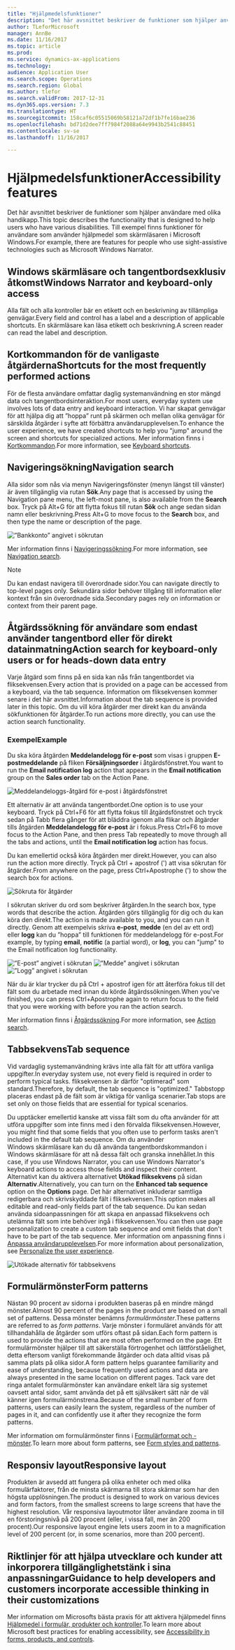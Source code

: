 ```yaml
---
title: "Hjälpmedelsfunktioner"
description: "Det här avsnittet beskriver de funktioner som hjälper användare med olika handikapp. Till exempel finns funktioner för användare som använder synhjälpmedel som skärmläsaren i Windows."
author: TLeforMicrosoft
manager: AnnBe
ms.date: 11/16/2017
ms.topic: article
ms.prod: 
ms.service: dynamics-ax-applications
ms.technology: 
audience: Application User
ms.search.scope: Operations
ms.search.region: Global
ms.author: tlefor
ms.search.validFrom: 2017-12-31
ms.dyn365.ops.version: 7.3
ms.translationtype: HT
ms.sourcegitcommit: 158caf6c05515069b58121a72df1b7fe16bae236
ms.openlocfilehash: bd71d2dee7ff7984f2088a64e9943b2541c88451
ms.contentlocale: sv-se
ms.lasthandoff: 11/16/2017

---
```


# <a name="accessibility-features"></a><span data-ttu-id="df5e6-104">Hjälpmedelsfunktioner</span><span class="sxs-lookup"><span data-stu-id="df5e6-104">Accessibility features</span></span>

<span data-ttu-id="df5e6-105">Det här avsnittet beskriver de funktioner som hjälper användare med olika handikapp.</span><span class="sxs-lookup"><span data-stu-id="df5e6-105">This topic describes the functionality that is designed to help users who have various disabilities.</span></span> <span data-ttu-id="df5e6-106">Till exempel finns funktioner för användare som använder hjälpmedel som skärmläsaren i Microsoft Windows.</span><span class="sxs-lookup"><span data-stu-id="df5e6-106">For example, there are features for people who use sight-assistive technologies such as Microsoft Windows Narrator.</span></span>

## <a name="windows-narrator-and-keyboard-only-access"></a><span data-ttu-id="df5e6-107">Windows skärmläsare och tangentbordsexklusiv åtkomst</span><span class="sxs-lookup"><span data-stu-id="df5e6-107">Windows Narrator and keyboard-only access</span></span>

<span data-ttu-id="df5e6-108">Alla fält och alla kontroller bär en etikett och en beskrivning av tillämpliga genvägar.</span><span class="sxs-lookup"><span data-stu-id="df5e6-108">Every field and control has a label and a description of applicable shortcuts.</span></span> <span data-ttu-id="df5e6-109">En skärmläsare kan läsa etikett och beskrivning.</span><span class="sxs-lookup"><span data-stu-id="df5e6-109">A screen reader can read the label and description.</span></span>

## <a name="shortcuts-for-the-most-frequently-performed-actions"></a><span data-ttu-id="df5e6-110">Kortkommandon för de vanligaste åtgärderna</span><span class="sxs-lookup"><span data-stu-id="df5e6-110">Shortcuts for the most frequently performed actions</span></span>

<span data-ttu-id="df5e6-111">För de flesta användare omfattar daglig systemanvändning en stor mängd data och tangentbordsinteraktion.</span><span class="sxs-lookup"><span data-stu-id="df5e6-111">For most users, everyday system use involves lots of data entry and keyboard interaction.</span></span> <span data-ttu-id="df5e6-112">Vi har skapat genvägar för att hjälpa dig att ”hoppa” runt på skärmen och mellan olika genvägar för särskilda åtgärder i syfte att förbättra användarupplevelsen.</span><span class="sxs-lookup"><span data-stu-id="df5e6-112">To enhance the user experience, we have created shortcuts to help you "jump" around the screen and shortcuts for specialized actions.</span></span> <span data-ttu-id="df5e6-113">Mer information finns i [Kortkommandon](shortcut-keys.md).</span><span class="sxs-lookup"><span data-stu-id="df5e6-113">For more information, see [Keyboard shortcuts](shortcut-keys.md).</span></span>

## <a name="navigation-search"></a><span data-ttu-id="df5e6-114">Navigeringsökning</span><span class="sxs-lookup"><span data-stu-id="df5e6-114">Navigation search</span></span>

<span data-ttu-id="df5e6-115">Alla sidor som nås via menyn Navigeringsfönster (menyn längst till vänster) är även tillgänglig via rutan **Sök**.</span><span class="sxs-lookup"><span data-stu-id="df5e6-115">Any page that is accessed by using the Navigation pane menu, the left-most pane, is also available from the **Search** box.</span></span> <span data-ttu-id="df5e6-116">Tryck på Alt+G för att flytta fokus till rutan **Sök** och ange sedan sidan namn eller beskrivning.</span><span class="sxs-lookup"><span data-stu-id="df5e6-116">Press Alt+G to move focus to the **Search** box, and then type the name or description of the page.</span></span>

![”Bankkonto” angivet i sökrutan](media/6d08b0be32808221023e2aa92d69fd70.png)

<span data-ttu-id="df5e6-118">Mer information finns i [Navigeringssökning](navigation-search.md).</span><span class="sxs-lookup"><span data-stu-id="df5e6-118">For more information, see [Navigation search](navigation-search.md).</span></span>

> [!NOTE]
> <span data-ttu-id="df5e6-119">Du kan endast navigera till överordnade sidor.</span><span class="sxs-lookup"><span data-stu-id="df5e6-119">You can navigate directly to top-level pages only.</span></span> <span data-ttu-id="df5e6-120">Sekundära sidor behöver tillgång till information eller kontext från sin överordnade sida.</span><span class="sxs-lookup"><span data-stu-id="df5e6-120">Secondary pages rely on information or context from their parent page.</span></span>

## <a name="action-search-for-keyboard-only-users-or-for-heads-down-data-entry"></a><span data-ttu-id="df5e6-121">Åtgärdssökning för användare som endast använder tangentbord eller för direkt datainmatning</span><span class="sxs-lookup"><span data-stu-id="df5e6-121">Action search for keyboard-only users or for heads-down data entry</span></span>

<span data-ttu-id="df5e6-122">Varje åtgärd som finns på en sida kan nås från tangentbordet via fliksekvensen.</span><span class="sxs-lookup"><span data-stu-id="df5e6-122">Every action that is provided on a page can be accessed from a keyboard, via the tab sequence.</span></span> <span data-ttu-id="df5e6-123">Information om fliksekvensen kommer senare i det här avsnittet.</span><span class="sxs-lookup"><span data-stu-id="df5e6-123">Information about the tab sequence is provided later in this topic.</span></span> <span data-ttu-id="df5e6-124">Om du vill köra åtgärder mer direkt kan du använda sökfunktionen för åtgärder.</span><span class="sxs-lookup"><span data-stu-id="df5e6-124">To run actions more directly, you can use the action search functionality.</span></span>

### <a name="example"></a><span data-ttu-id="df5e6-125">Exempel</span><span class="sxs-lookup"><span data-stu-id="df5e6-125">Example</span></span>

<span data-ttu-id="df5e6-126">Du ska köra åtgärden **Meddelandelogg för e-post** som visas i gruppen **E-postmeddelande** på fliken **Försäljningsorder** i åtgärdsfönstret.</span><span class="sxs-lookup"><span data-stu-id="df5e6-126">You want to run the **Email notification log** action that appears in the **Email notification** group on the **Sales order** tab on the Action Pane.</span></span>

![Meddelandeloggs-åtgärd för e-post i åtgärdsfönstret](media/f0d78399e7fafcd85ded1cd1e3d34f3c.jpg)

<span data-ttu-id="df5e6-128">Ett alternativ är att använda tangentbordet.</span><span class="sxs-lookup"><span data-stu-id="df5e6-128">One option is to use your keyboard.</span></span> <span data-ttu-id="df5e6-129">Tryck på Ctrl+F6 för att flytta fokus till åtgärdsfönstret och tryck sedan på Tabb flera gånger för att bläddra igenom alla flikar och åtgärder tills åtgärden **Meddelandelogg för e-post** är i fokus.</span><span class="sxs-lookup"><span data-stu-id="df5e6-129">Press Ctrl+F6 to move focus to the Action Pane, and then press Tab repeatedly to move through all the tabs and actions, until the **Email notification log** action has focus.</span></span>

<span data-ttu-id="df5e6-130">Du kan emellertid också köra åtgärden mer direkt.</span><span class="sxs-lookup"><span data-stu-id="df5e6-130">However, you can also run the action more directly.</span></span> <span data-ttu-id="df5e6-131">Tryck på Ctrl + apostrof (') att visa sökrutan för åtgärder.</span><span class="sxs-lookup"><span data-stu-id="df5e6-131">From anywhere on the page, press Ctrl+Apostrophe (') to show the search box for actions.</span></span>

![Sökruta för åtgärder](media/80f7e8c5ac412fdf2c8a12f7728f135a.jpg)

<span data-ttu-id="df5e6-133">I sökrutan skriver du ord som beskriver åtgärden.</span><span class="sxs-lookup"><span data-stu-id="df5e6-133">In the search box, type words that describe the action.</span></span> <span data-ttu-id="df5e6-134">Åtgärden görs tillgänglig för dig och du kan köra den direkt.</span><span class="sxs-lookup"><span data-stu-id="df5e6-134">The action is made available to you, and you can run it directly.</span></span> <span data-ttu-id="df5e6-135">Genom att exempelvis skriva **e-post**, **medde** (en del av ett ord) eller **logg** kan du ”hoppa” till funktionen för meddelandelogg för e-post.</span><span class="sxs-lookup"><span data-stu-id="df5e6-135">For example, by typing **email**, **notific** (a partial word), or **log**, you can "jump" to the Email notification log functionality.</span></span>

![”E-post” angivet i sökrutan](media/image4.png) ![”Medde” angivet i sökrutan](media/image5.png) ![”Logg” angivet i sökrutan](media/image6.png)

<span data-ttu-id="df5e6-139">När du är klar trycker du på Ctrl + apostrof igen för att återföra fokus till det fält som du arbetade med innan du körde åtgärdssökningen.</span><span class="sxs-lookup"><span data-stu-id="df5e6-139">When you've finished, you can press Ctrl+Apostrophe again to return focus to the field that you were working with before you ran the action search.</span></span>

<span data-ttu-id="df5e6-140">Mer information finns i [Åtgärdssökning](action-search.md).</span><span class="sxs-lookup"><span data-stu-id="df5e6-140">For more information, see [Action search](action-search.md).</span></span>

## <a name="tab-sequence"></a><span data-ttu-id="df5e6-141">Tabbsekvens</span><span class="sxs-lookup"><span data-stu-id="df5e6-141">Tab sequence</span></span>

<span data-ttu-id="df5e6-142">Vid vardaglig systemanvändning krävs inte alla fält för att utföra vanliga uppgifter.</span><span class="sxs-lookup"><span data-stu-id="df5e6-142">In everyday system use, not every field is required in order to perform typical tasks.</span></span> <span data-ttu-id="df5e6-143">fliksekvensen är därför "optimerad" som standard.</span><span class="sxs-lookup"><span data-stu-id="df5e6-143">Therefore, by default, the tab sequence is "optimized."</span></span> <span data-ttu-id="df5e6-144">Tabbstopp placeras endast på de fält som är viktiga för vanliga scenarier.</span><span class="sxs-lookup"><span data-stu-id="df5e6-144">Tab stops are set only on those fields that are essential for typical scenarios.</span></span>

<span data-ttu-id="df5e6-145">Du upptäcker emellertid kanske att vissa fält som du ofta använder för att utföra uppgifter som inte finns med i den förvalda fliksekvensen.</span><span class="sxs-lookup"><span data-stu-id="df5e6-145">However, you might find that some fields that you often use to perform tasks aren't included in the default tab sequence.</span></span> <span data-ttu-id="df5e6-146">Om du använder Windows skärmläsare kan du då använda tangentbordskommandon i Windows skärmläsare för att nå dessa fält och granska innehållet.</span><span class="sxs-lookup"><span data-stu-id="df5e6-146">In this case, if you use Windows Narrator, you can use Windows Narrator's keyboard actions to access those fields and inspect their content.</span></span> <span data-ttu-id="df5e6-147">Alternativt kan du aktivera alternativet **Utökad fliksekvens** på sidan **Alternativ**.</span><span class="sxs-lookup"><span data-stu-id="df5e6-147">Alternatively, you can turn on the **Enhanced tab sequence** option on the **Options** page.</span></span> <span data-ttu-id="df5e6-148">Det här alternativet inkluderar samtliga redigerbara och skrivskyddade fält i fliksekvensen.</span><span class="sxs-lookup"><span data-stu-id="df5e6-148">This option makes all editable and read-only fields part of the tab sequence.</span></span> <span data-ttu-id="df5e6-149">Du kan sedan använda sidoanpassningen för att skapa en anpassad fliksekvens och utelämna fält som inte behöver ingå i fliksekvensen.</span><span class="sxs-lookup"><span data-stu-id="df5e6-149">You can then use page personalization to create a custom tab sequence and omit fields that don't have to be part of the tab sequence.</span></span> <span data-ttu-id="df5e6-150">Mer information om anpassning finns i [Anpassa användarupplevelsen](personalize-user-experience.md).</span><span class="sxs-lookup"><span data-stu-id="df5e6-150">For more information about personalization, see [Personalize the user experience](personalize-user-experience.md).</span></span>

![Utökade alternativ för tabbsekvens](media/8c0f12bbb3f26032997ef0ba95d89b6a.png)

## <a name="form-patterns"></a><span data-ttu-id="df5e6-152">Formulärmönster</span><span class="sxs-lookup"><span data-stu-id="df5e6-152">Form patterns</span></span>

<span data-ttu-id="df5e6-153">Nästan 90 procent av sidorna i produkten baseras på en mindre mängd mönster.</span><span class="sxs-lookup"><span data-stu-id="df5e6-153">Almost 90 percent of the pages in the product are based on a small set of patterns.</span></span> <span data-ttu-id="df5e6-154">Dessa mönster benämns *formulärmönster*.</span><span class="sxs-lookup"><span data-stu-id="df5e6-154">These patterns are referred to as *form patterns*.</span></span> <span data-ttu-id="df5e6-155">Varje mönster i formuläret används för att tillhandahålla de åtgärder som utförs oftast på sidan.</span><span class="sxs-lookup"><span data-stu-id="df5e6-155">Each form pattern is used to provide the actions that are most often performed on the page.</span></span> <span data-ttu-id="df5e6-156">Ett formulärmönster hjälper till att säkerställa förtrogenhet och lättförståelighet, detta eftersom vanligt förekommande åtgärder och data alltid visas på samma plats på olika sidor.</span><span class="sxs-lookup"><span data-stu-id="df5e6-156">A form pattern helps guarantee familiarity and ease of understanding, because frequently used actions and data are always presented in the same location on different pages.</span></span> <span data-ttu-id="df5e6-157">Tack vare det ringa antalet formulärmönster kan användare enkelt lära sig systemet oavsett antal sidor, samt använda det på ett självsäkert sätt när de väl känner igen formulärmönstrena.</span><span class="sxs-lookup"><span data-stu-id="df5e6-157">Because of the small number of form patterns, users can easily learn the system, regardless of the number of pages in it, and can confidently use it after they recognize the form patterns.</span></span>

<span data-ttu-id="df5e6-158">Mer information om formulärmönster finns i [Formulärformat och -mönster](../../dev-itpro/user-interface/form-styles-patterns.md).</span><span class="sxs-lookup"><span data-stu-id="df5e6-158">To learn more about form patterns, see [Form styles and patterns](../../dev-itpro/user-interface/form-styles-patterns.md).</span></span>

## <a name="responsive-layout"></a><span data-ttu-id="df5e6-159">Responsiv layout</span><span class="sxs-lookup"><span data-stu-id="df5e6-159">Responsive layout</span></span>

<span data-ttu-id="df5e6-160">Produkten är avsedd att fungera på olika enheter och med olika formulärfaktorer, från de minsta skärmarna till stora skärmar som har den högsta upplösningen.</span><span class="sxs-lookup"><span data-stu-id="df5e6-160">The product is designed to work on various devices and form factors, from the smallest screens to large screens that have the highest resolution.</span></span> <span data-ttu-id="df5e6-161">Vår responsiva layoutmotor låter användare zooma in till en förstoringsnivå på 200 procent (eller, i vissa fall, mer än 200 procent).</span><span class="sxs-lookup"><span data-stu-id="df5e6-161">Our responsive layout engine lets users zoom in to a magnification level of 200 percent (or, in some scenarios, more than 200 percent).</span></span>

## <a name="guidance-to-help-developers-and-customers-incorporate-accessible-thinking-in-their-customizations"></a><span data-ttu-id="df5e6-162">Riktlinjer för att hjälpa utvecklare och kunder att inkorporera tillgänglighetstänk i sina anpassningar</span><span class="sxs-lookup"><span data-stu-id="df5e6-162">Guidance to help developers and customers incorporate accessible thinking in their customizations</span></span>

<span data-ttu-id="df5e6-163">Mer information om Microsofts bästa praxis för att aktivera hjälpmedel finns [Hjälpmedel i formulär, produkter och kontroller](../../dev-itpro/user-interface/enable-accessibility.md).</span><span class="sxs-lookup"><span data-stu-id="df5e6-163">To learn more about Microsoft best practices for enabling accessibility, see [Accessibility in forms, products, and controls](../../dev-itpro/user-interface/enable-accessibility.md).</span></span>


